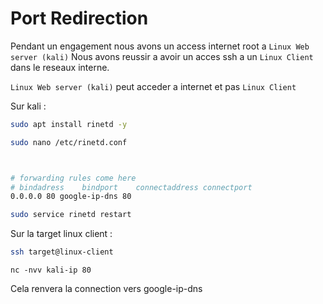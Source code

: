 # Port Redirection

Pendant un engagement nous avons un access internet root a `Linux Web server (kali)`
Nous avons reussir a avoir un acces ssh a un `Linux Client` dans le reseaux interne.

`Linux Web server (kali)` peut acceder a internet et pas `Linux Client`

Sur kali :

```sh
sudo apt install rinetd -y
```

```sh
sudo nano /etc/rinetd.conf



# forwarding rules come here
# bindadress 	bindport	connectaddress connectport
0.0.0.0 80 google-ip-dns 80
```

```sh
sudo service rinetd restart
```


Sur la target linux client :

```sh
ssh target@linux-client
```

```
nc -nvv kali-ip 80
```

Cela renvera la connection vers google-ip-dns
